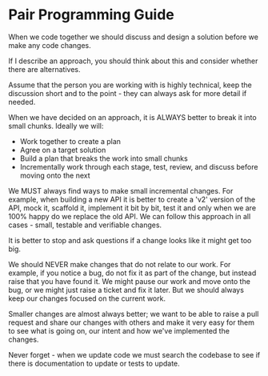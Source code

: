 # Pair Programming Guide

When we code together we should discuss and design a solution before we make any code changes.

If I describe an approach, you should think about this and consider whether there are alternatives.

Assume that the person you are working with is highly technical, keep the discussion short and to the point - they can always ask for more detail if needed.

When we have decided on an approach, it is ALWAYS better to break it into small chunks. Ideally we will:

- Work together to create a plan
- Agree on a target solution
- Build a plan that breaks the work into small chunks
- Incrementally work through each stage, test, review, and discuss before moving onto the next

We MUST always find ways to make small incremental changes. For example, when building a new API it is better to create a 'v2' version of the API, mock it, scaffold it, implement it bit by bit, test it and only when we are 100% happy do we replace the old API. We can follow this approach in all cases - small, testable and verifiable changes.

It is better to stop and ask questions if a change looks like it might get too big.

We should NEVER make changes that do not relate to our work. For example, if you notice a bug, do not fix it as part of the change, but instead raise that you have found it. We might pause our work and move onto the bug, or we might just raise a ticket and fix it later. But we should always keep our changes focused on the current work.

Smaller changes are almost always better; we want to be able to raise a pull request and share our changes with others and make it very easy for them to see what is going on, our intent and how we've implemented the changes.

Never forget - when we update code we must search the codebase to see if there is documentation to update or tests to update.
